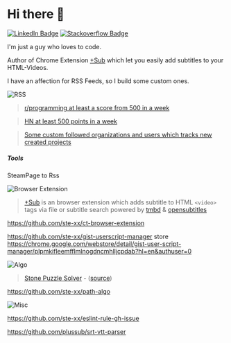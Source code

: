 # Hi there 👋
[![LinkedIn Badge](https://img.shields.io/badge/LinkedIn-Profile-informational?style=flat-square&logo=linkedin&logoColor=white&color=0D76A8)](https://www.linkedin.com/in/stefan-breitenstein-10337a173/)
[![Stackoverflow Badge](https://img.shields.io/badge/stackoverflow-Profile-informational?style=flat-square&logo=stackoverflow&logoColor=white&color=0D76A8)](https://stackoverflow.com/users/6350016/ste-xx)

I'm just a guy who loves to code.

Author of Chrome Extension [+Sub](https://github.com/plussub/plussub) which let you easily add subtitles to your HTML-Videos. 


I have an affection for RSS Feeds, so I build some custom ones. 

![RSS](https://shields.io/badge/My%20Custom%20Feeds-green?logo=rss&style=for-the-badge&color=0D76A8)

> [r/programming at least a score from 500 in a week](https://us-central1-social-channel-notifier.cloudfunctions.net/reddit_Rss)

> [HN at least 500 points in a week](https://us-central1-social-channel-notifier.cloudfunctions.net/hackerNews_Rss)

> [Some custom followed organizations and users which tracks new created projects](https://us-central1-social-channel-notifier.cloudfunctions.net/ghUserProject_Rss)

##### Tools 
SteamPage to Rss


![Browser Extension](https://shields.io/badge/My%20Browser%20Extensions-green?logo=googlechrome&style=for-the-badge&color=0D76A8&logoColor=white)

> [+Sub](https://github.com/plussub/plussub) is an browser extension which adds subtitle to HTML `<video>` tags via file or subtitle search powered by [tmbd](https://www.themoviedb.org/) & [opensubtitles](https://opensubtitles.org)

https://github.com/ste-xx/ct-browser-extension

https://github.com/ste-xx/gist-userscript-manager store  https://chrome.google.com/webstore/detail/gist-user-script-manager/plpmkifleemfflmlnogdncmhlljcpdab?hl=en&authuser=0


![Algo](https://shields.io/badge/Algo%20Fun-green?style=for-the-badge&color=0D76A8&logoColor=white)

> [Stone Puzzle Solver](https://stone-puzzle.netlify.app/) - ([source](https://github.com/ste-xx/stone-color-puzzle))

https://github.com/ste-xx/path-algo 

![Misc](https://shields.io/badge/Misc-green?style=for-the-badge&color=0D76A8&logoColor=white)

https://github.com/ste-xx/eslint-rule-gh-issue

https://github.com/plussub/srt-vtt-parser 
